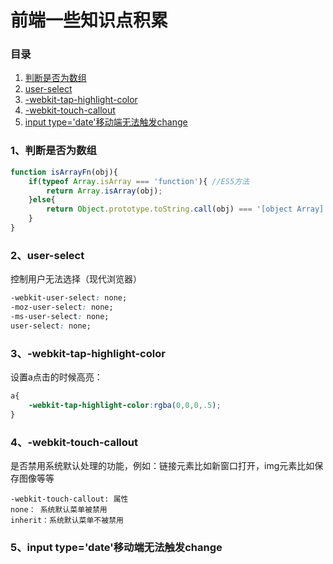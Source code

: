 # 前端一些知识点积累
### 目录
1. [判断是否为数组](#1、判断是否为数组)
2. [user-select](#2user-select)
3. [-webkit-tap-highlight-color](#3-webkit-tap-highlight-color)
4. [-webkit-touch-callout](#4-webkit-touch-callout)
5. [input type='date'移动端无法触发change](5#input-type='date'移动端无法触发change)

### 1、判断是否为数组
```javascript
function isArrayFn(obj){
    if(typeof Array.isArray === 'function'){ //ES5方法
        return Array.isArray(obj);
    }else{
        return Object.prototype.toString.call(obj) === '[object Array]';
    }
}
```
### 2、user-select

控制用户无法选择（现代浏览器）
```css
-webkit-user-select: none;
-moz-user-select: none;
-ms-user-select: none;
user-select: none;
```
### 3、-webkit-tap-highlight-color

设置a点击的时候高亮：
```css
a{
    -webkit-tap-highlight-color:rgba(0,0,0,.5);
}
```
### 4、-webkit-touch-callout

是否禁用系统默认处理的功能，例如：链接元素比如新窗口打开，img元素比如保存图像等等
```
-webkit-touch-callout: 属性
none： 系统默认菜单被禁用
inherit：系统默认菜单不被禁用
```
### 5、input type='date'移动端无法触发change
